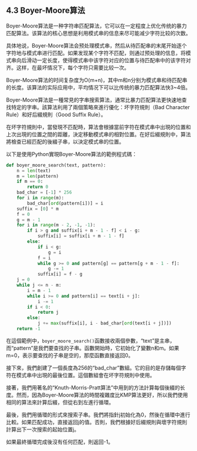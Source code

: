 ## 4.3 Boyer-Moore算法

Boyer-Moore算法是一种字符串匹配算法，它可以在一定程度上优化传统的暴力匹配算法。该算法的核心思想是利用模式串的信息来尽可能减少字符比较的次数。

具体地说，Boyer-Moore算法会预处理模式串，然后从待匹配串的末尾开始逐个字符地与模式串进行匹配。如果发现某个字符不匹配，则通过预处理的信息，将模式串向后滑动一定长度，使得模式串中该字符对应的位置与待匹配串中的该字符对齐。这样，在最坏情况下，每个字符只需要比较一次。

Boyer-Moore算法的时间复杂度为O(m+n)，其中m和n分别为模式串和待匹配串的长度。该算法的实际应用中，平均情况下可以比传统的暴力匹配算法快3~4倍。


Boyer-Moore算法是一種常見的字串搜索算法，通常比暴力匹配算法更快速地查找特定的字串。該算法利用了兩個策略來進行優化：坏字符規則（Bad Character Rule）和好后綴規則（Good Suffix Rule）。

在坏字符規則中，當發現不匹配時，算法會根據當前字符在模式串中出現的位置和上次出現的位置之間的距離，決定移動模式串的相對位置。在好后綴規則中，算法將檢查已經匹配的後綴子串，以決定模式串的位置。

以下是使用Python實現Boyer-Moore算法的範例程式碼：

```python
def boyer_moore_search(text, pattern):
    n = len(text)
    m = len(pattern)
    if m == 0:
        return 0
    bad_char = [-1] * 256
    for i in range(m):
        bad_char[ord(pattern[i])] = i
    suffix = [0] * m
    f = 0
    g = m - 1
    for i in range(m - 2, -1, -1):
        if i > g and suffix[i + m - 1 - f] < i - g:
            suffix[i] = suffix[i + m - 1 - f]
        else:
            if i < g:
                g = i
            f = i
            while g >= 0 and pattern[g] == pattern[g + m - 1 - f]:
                g -= 1
            suffix[i] = f - g
    j = 0
    while j <= n - m:
        i = m - 1
        while i >= 0 and pattern[i] == text[i + j]:
            i -= 1
        if i < 0:
            return j
        else:
            j += max(suffix[i], i - bad_char[ord(text[i + j])])
    return -1
```

在這個範例中，`boyer_moore_search()`函數接收兩個參數，“text”是主串，而“pattern”是我們要查找的子串。函數開始時，它初始化了變數n和m。如果m=0，表示要查找的子串是空的，那麼函數直接返回0。

接下來，我們創建了一個長度為256的“bad_char”數組。它的目的是存儲每個字符在模式串中出現的最後位置。這個數組會在坏字符規則中使用。

接著，我們用著名的“Knuth-Morris-Pratt算法”中用到的方法計算每個後綴的长度。然而，因為Boyer-Moore算法的時間複雜度比KMP算法更好，所以我們使用相同的算法來計算后綴，但從右到左進行循環。

最後，我們用循環的形式來搜索子串。我們將指針j初始化為0，然後在循環中進行比較。如果匹配成功，直接返回j的值。否則，我們根據好后綴規則與壞字符規則計算出下一次搜索的起始位置j。

如果最終循環完成後沒有任何匹配，則返回-1。
